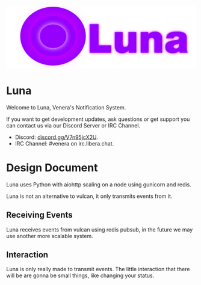 ![](./luna-repobrand.png)

# Luna

Welcome to Luna, Venera's Notification System.

If you want to get development updates, ask questions or get support you can contact us via our Discord Server or IRC Channel.

- Discord: [discord.gg/V7n95jcX2U](https://discord.gg/V7n95jcX2U).
- IRC Channel: #venera on irc.libera.chat.

# Design Document

Luna uses Python with aiohttp scaling on a node using gunicorn and redis.

Luna is not an alternative to vulcan, it only transmits events from it.

## Receiving Events

Luna receives events from vulcan using redis pubsub, in the future we may use another more scalable system.

## Interaction

Luna is only really made to transmit events. The little interaction that there will be are gonna be small things, like changing your status.
